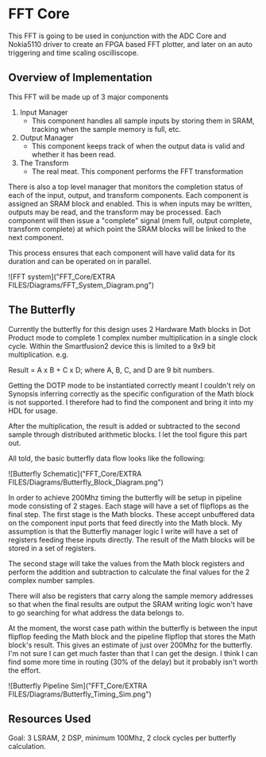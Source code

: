# FFT Core

This FFT is going to be used in conjunction with the ADC Core and Nokia5110 driver to create an FPGA based FFT plotter, and later on an auto triggering and time scaling oscilliscope.

## Overview of Implementation

This FFT will be made up of 3 major components

1. Input Manager
    * This component handles all sample inputs by storing them in SRAM, tracking when the sample memory is full, etc.
1. Output Manager
    * This component keeps track of when the output data is valid and whether it has been read.
1. The Transform
    * The real meat. This component performs the FFT transformation

There is also a top level manager that monitors the completion status of each of the input, output, and transform components. Each component is assigned an SRAM block and enabled. This is when inputs may be written, outputs may be read, and the transform may be processed. Each component will then issue a "complete" signal (mem full, output complete, transform complete) at which point the SRAM blocks will be linked to the next component.

This process ensures that each component will have valid data for its duration and can be operated on in parallel.

![FFT system]("FFT_Core/EXTRA FILES/Diagrams/FFT_System_Diagram.png")

## The Butterfly

Currently the butterfly for this design uses 2 Hardware Math blocks in Dot Product mode to complete 1 complex number multiplication in a single clock cycle. Within the Smartfusion2 device this is limited to a 9x9 bit multiplication. e.g.

Result = A x B + C x D; where A, B, C, and D are 9 bit numbers.

Getting the DOTP mode to be instantiated correctly meant I couldn't rely on Synopsis inferring correctly as the specific configuration of the Math block is not supported. I therefore had to find the component and bring it into my HDL for usage.

After the multiplication, the result is added or subtracted to the second sample through distributed arithmetic blocks. I let the tool figure this part out.

All told, the basic butterfly data flow looks like the following:

![Butterfly Schematic]("FFT_Core/EXTRA FILES/Diagrams/Butterfly_Block_Diagram.png")

In order to achieve 200Mhz timing the butterfly will be setup in pipeline mode consisting of 2 stages. Each stage will have a set of flipflops as the final step. The first stage is the Math blocks. These accept unbuffered data on the component input ports that feed directly into the Math block. My assumption is that the Butterfly manager logic I write will have a set of registers feeding these inputs directly. The result of the Math blocks will be stored in a set of registers.

The second stage will take the values from the Math block registers and perform the addition and subtraction to calculate the final values for the 2 complex number samples.

There will also be registers that carry along the sample memory addresses so that when the final results are output the SRAM writing logic won't have to go searching for what address the data belongs to.

At the moment, the worst case path within the butterfly is between the input flipflop feeding the Math block and the pipeline flipflop that stores the Math block's result. This gives an estimate of just over 200Mhz for the butterfly. I'm not sure I can get much faster than that I can get the design. I think I can find some more time in routing (30% of the delay) but it probably isn't worth the effort.

![Butterfly Pipeline Sim]("FFT_Core/EXTRA FILES/Diagrams/Butterfly_Timing_Sim.png")


## Resources Used

Goal: 3 LSRAM, 2 DSP, minimum 100Mhz, 2 clock cycles per butterfly calculation.